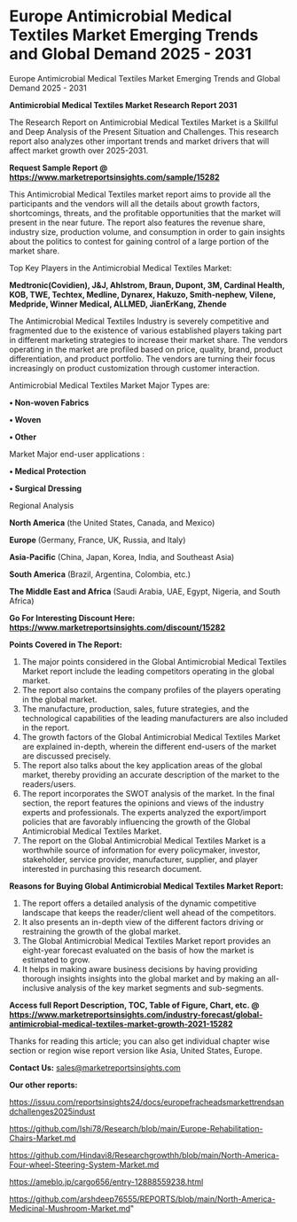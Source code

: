# Europe Antimicrobial Medical Textiles Market Emerging Trends and Global Demand 2025 - 2031
Europe Antimicrobial Medical Textiles Market Emerging Trends and Global Demand 2025 - 2031

<strong>Antimicrobial Medical Textiles Market Research Report 2031</strong>

The Research Report on Antimicrobial Medical Textiles Market is a Skillful and Deep Analysis of the Present Situation and Challenges. This research report also analyzes other important trends and market drivers that will affect market growth over 2025-2031.

<strong>Request Sample Report @ <a href=https://www.marketreportsinsights.com/sample/15282>https://www.marketreportsinsights.com/sample/15282</a></strong>

This Antimicrobial Medical Textiles market report aims to provide all the participants and the vendors will all the details about growth factors, shortcomings, threats, and the profitable opportunities that the market will present in the near future. The report also features the revenue share, industry size, production volume, and consumption in order to gain insights about the politics to contest for gaining control of a large portion of the market share.

Top Key Players in the Antimicrobial Medical Textiles Market:

<strong>Medtronic(Covidien), J&J, Ahlstrom, Braun, Dupont, 3M, Cardinal Health, KOB, TWE, Techtex, Medline, Dynarex, Hakuzo, Smith-nephew, Vilene, Medpride, Winner Medical, ALLMED, JianErKang, Zhende</strong>

The Antimicrobial Medical Textiles Industry is severely competitive and fragmented due to the existence of various established players taking part in different marketing strategies to increase their market share. The vendors operating in the market are profiled based on price, quality, brand, product differentiation, and product portfolio. The vendors are turning their focus increasingly on product customization through customer interaction.

Antimicrobial Medical Textiles Market Major Types are:

<strong>• Non-woven Fabrics

• Woven

• Other</strong>

Market Major end-user applications :

<strong>• Medical Protection

• Surgical Dressing</strong>

Regional Analysis

</u><strong><b>North America</b></strong> (the United States, Canada, and Mexico)

<strong><b>Europe </b></strong>(Germany, France, UK, Russia, and Italy)

<strong><b>Asia-Pacific</b></strong> (China, Japan, Korea, India, and Southeast Asia)

<strong><b>South America</b></strong> (Brazil, Argentina, Colombia, etc.)

<strong><b>The Middle East and Africa</b></strong> (Saudi Arabia, UAE, Egypt, Nigeria, and South Africa)

<strong>Go For Interesting Discount Here: <a href=https://www.marketreportsinsights.com/discount/15282>https://www.marketreportsinsights.com/discount/15282</a></strong>

<strong>Points Covered in The Report:</strong>
<ol>
  <li>The major points considered in the Global Antimicrobial Medical Textiles Market report include the leading competitors operating in the global market.</li>
  <li>The report also contains the company profiles of the players operating in the global market.</li>
  <li>The manufacture, production, sales, future strategies, and the technological capabilities of the leading manufacturers are also included in the report.</li>
  <li>The growth factors of the Global Antimicrobial Medical Textiles Market are explained in-depth, wherein the different end-users of the market are discussed precisely.</li>
  <li>The report also talks about the key application areas of the global market, thereby providing an accurate description of the market to the readers/users.</li>
  <li>The report incorporates the SWOT analysis of the market. In the final section, the report features the opinions and views of the industry experts and professionals. The experts analyzed the export/import policies that are favorably influencing the growth of the Global Antimicrobial Medical Textiles Market.</li>
  <li>The report on the Global Antimicrobial Medical Textiles Market is a worthwhile source of information for every policymaker, investor, stakeholder, service provider, manufacturer, supplier, and player interested in purchasing this research document.</li>
</ol>
<strong>Reasons for Buying Global Antimicrobial Medical Textiles Market Report:</strong>

<ol>
  <li>The report offers a detailed analysis of the dynamic competitive landscape that keeps the reader/client well ahead of the competitors.</li>
  <li>It also presents an in-depth view of the different factors driving or restraining the growth of the global market.</li>
  <li>The Global Antimicrobial Medical Textiles Market report provides an eight-year forecast evaluated on the basis of how the market is estimated to grow.</li>
  <li>It helps in making aware business decisions by having providing thorough insights insights into the global market and by making an all-inclusive analysis of the key market segments and sub-segments.</li>
</ol>
<strong>Access full Report Description, TOC, Table of Figure, Chart, etc. @ <a href=https://www.marketreportsinsights.com/industry-forecast/global-antimicrobial-medical-textiles-market-growth-2021-15282>https://www.marketreportsinsights.com/industry-forecast/global-antimicrobial-medical-textiles-market-growth-2021-15282</a></strong>


Thanks for reading this article; you can also get individual chapter wise section or region wise report version like Asia, United States, Europe.

<strong>Contact Us:</strong>
sales@marketreportsinsights.com

<strong>Our other reports:</strong>

<a href=https://issuu.com/reportsinsights24/docs/europefracheadsmarkettrendsandchallenges2025indust>https://issuu.com/reportsinsights24/docs/europefracheadsmarkettrendsandchallenges2025indust</a>

<a href=https://github.com/Ishi78/Research/blob/main/Europe-Rehabilitation-Chairs-Market.md>https://github.com/Ishi78/Research/blob/main/Europe-Rehabilitation-Chairs-Market.md</a>

<a href=https://github.com/Hindavi8/Researchgrowthh/blob/main/North-America-Four-wheel-Steering-System-Market.md>https://github.com/Hindavi8/Researchgrowthh/blob/main/North-America-Four-wheel-Steering-System-Market.md</a>

<a href=https://ameblo.jp/cargo656/entry-12888559238.html>https://ameblo.jp/cargo656/entry-12888559238.html</a>

<a href=https://github.com/arshdeep76555/REPORTS/blob/main/North-America-Medicinal-Mushroom-Market.md>https://github.com/arshdeep76555/REPORTS/blob/main/North-America-Medicinal-Mushroom-Market.md</a>"

